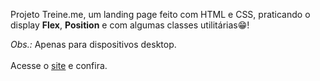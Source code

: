 Projeto Treine.me, um landing page feito com HTML e CSS, praticando o display <strong>Flex</strong>, <strong>Position</strong> e com algumas classes utilitárias😁!

<em>Obs.:</em> Apenas para dispositivos desktop.
<br>
<br>
Acesse o <a href="https://lucas-emanuel1.github.io/Treine-me/" target="_blank">site</a> e confira.

